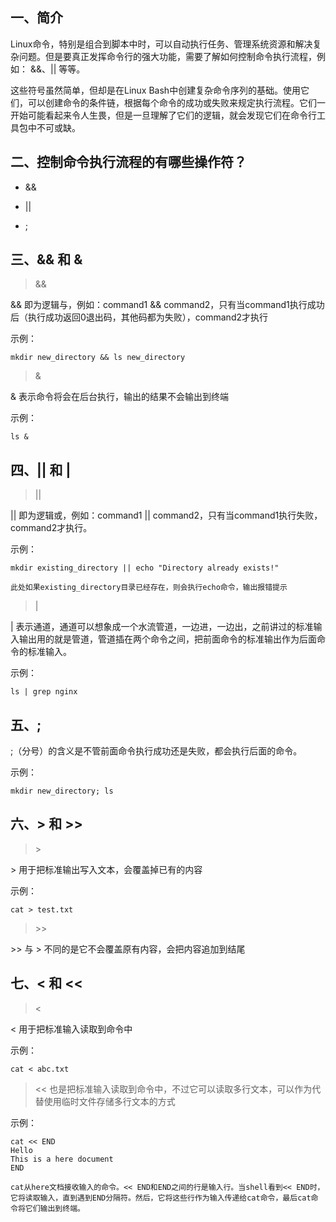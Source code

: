 ## 一、简介

Linux命令，特别是组合到脚本中时，可以自动执行任务、管理系统资源和解决复杂问题。但是要真正发挥命令行的强大功能，需要了解如何控制命令执行流程，例如： &&、|| 等等。

这些符号虽然简单，但却是在Linux Bash中创建复杂命令序列的基础。使用它们，可以创建命令的条件链，根据每个命令的成功或失败来规定执行流程。它们一开始可能看起来令人生畏，但是一旦理解了它们的逻辑，就会发现它们在命令行工具包中不可或缺。

## 二、控制命令执行流程的有哪些操作符？

* &&

* ||

* ;

## 三、&& 和 &

> &&

&& 即为逻辑与，例如：command1 && command2，只有当command1执行成功后（执行成功返回0退出码，其他码都为失败），command2才执行

示例：

```shell
mkdir new_directory && ls new_directory
```

> & 

& 表示命令将会在后台执行，输出的结果不会输出到终端

示例：

```shell
ls &
```

## 四、|| 和 |

> ||

|| 即为逻辑或，例如：command1 || command2，只有当command1执行失败，command2才执行。

示例：

```shell
mkdir existing_directory || echo "Directory already exists!"

此处如果existing_directory目录已经存在，则会执行echo命令，输出报错提示
```

> |

| 表示通道，通道可以想象成一个水流管道，一边进，一边出，之前讲过的标准输入输出用的就是管道，管道插在两个命令之间，把前面命令的标准输出作为后面命令的标准输入。

示例：

```shell
ls | grep nginx
```

## 五、;

;（分号）的含义是不管前面命令执行成功还是失败，都会执行后面的命令。

示例：

```shell
mkdir new_directory; ls
```

## 六、> 和 >>

> \>

\> 用于把标准输出写入文本，会覆盖掉已有的内容

示例：

```shell
cat > test.txt
```

> \>>

\>> 与 \> 不同的是它不会覆盖原有内容，会把内容追加到结尾

## 七、< 和 <<

> <

< 用于把标准输入读取到命令中

示例：

```shell
cat < abc.txt
```

> << 也是把标准输入读取到命令中，不过它可以读取多行文本，可以作为代替使用临时文件存储多行文本的方式

示例：

```shell
cat << END
Hello
This is a here document
END

cat从here文档接收输入的命令。<< END和END之间的行是输入行。当shell看到<< END时，它将读取输入，直到遇到END分隔符。然后，它将这些行作为输入传递给cat命令，最后cat命令将它们输出到终端。
```